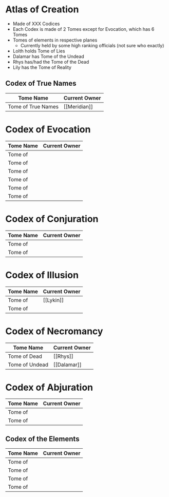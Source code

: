 # Atlas of Creation
- Made of XXX Codices
- Each Codex is made of 2 Tomes except for Evocation, which has 6 Tomes
- Tomes of elements in respective planes
	- Currently held by some high ranking officials (not sure who exactly)
- Lolth holds Tome of Lies
- Dalamar has Tome of the Undead
- Rhys has/had the Tome of the Dead
- Lily has the Tome of Reality

## Codex of True Names
| Tome Name          | Current Owner |
| ------------------ | ------------- |
| Tome of True Names | [[Meridian]]  | 

# Codex of Evocation
| Tome Name | Current Owner |
| --------- | ------------- |
| Tome of   |               |
| Tome of   |               |
| Tome of   |               |
| Tome of   |               |
| Tome of   |               |
| Tome of   |               |

# Codex of Conjuration
| Tome Name | Current Owner |
| --------- | ------------- |
| Tome of   |               |
| Tome of   |               |
# Codex of Illusion
| Tome Name | Current Owner |
| --------- | ------------- |
| Tome of   | [[Lykin]]     | 
| Tome of   |               |
# Codex of Necromancy
| Tome Name      | Current Owner |
| -------------- | ------------- |
| Tome of Dead   | [[Rhys]]          |
| Tome of Undead | [[Dalamar]]       | 
# Codex of Abjuration
| Tome Name | Current Owner |
| --------- | ------------- |
| Tome of   |               |
| Tome of   |               |
## Codex of the Elements
| Tome Name | Current Owner |
| --------- | ------------- |
| Tome of   |               |
| Tome of   |               |
| Tome of   |               |
| Tome of   |               |
